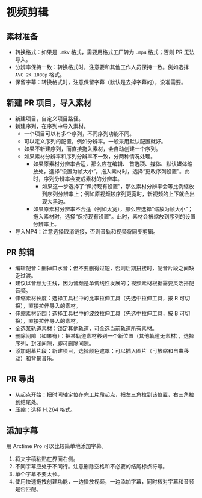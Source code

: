 # 视频剪辑

## 素材准备

- 转换格式：如果是 `.mkv` 格式，需要用格式工厂转为 `.mp4` 格式；否则 PR 无法导入。
- 分辨率保持一致：转换格式时，注意要和其他工作人员保持一致。例如选择 `AVC 2K 1080p` 格式。
- 保留字幕：转换格式时，注意保留字幕（默认是去掉字幕的），没准需要。

## 新建 PR 项目，导入素材

- 新建项目，自定义项目路径。
- 新建序列，在序列中导入素材。
  - 一个项目可以有多个序列，不同序列功能不同。
  - 可以定义序列的配置，例如分辨率。一般采用默认配置就好。
  - 如果不新建序列，而直接拖入素材，会自动创建一个序列。
  - 如果素材分辨率和序列分辨率不一致，分两种情况处理。
    - 如果原素材分辨率合适，那么应在编辑、 首选项、媒体、默认媒体缩放处，选择“设置为帧大小”。拖入素材时，选择“更改序列设置”。此时，序列分辨率会变成素材的分辨率。
      - 如果这一步选择了“保持现有设置”，那么素材分辨率会等比例缩放到序列分辨率上；例如原视频较序列更宽时，新视频的上下就会出现大黑边。
    - 如果原素材分辨率不合适（例如太宽），那么应选择“缩放为帧大小”；拖入素材时，选择“保持现有设置”。此时，素材会被缩放到序列的设置分辨率上。
- 导入MP4：注意选择取消链接，否则音轨和视频将同步剪辑。

## PR 剪辑

- 编辑配音：删掉口水音；但不要删得过短，否则后期拼接时，配音片段之间缺乏过渡。
- 建议以音频为主线，因为音频是单调线性发展的；视频素材根据需要灵活搭配音频。
- 伸缩素材长度：选择工具栏中的比率拉伸工具（先选中拉伸工具，按 R 可切换），直接拉伸导入的素材。
- 伸缩素材范围：选择工具栏中的波纹拉伸工具（先选中拉伸工具，按 B 可切换），直接拉伸导入的素材。
- 全选某轨道素材：锁定其他轨道，可全选当前轨道所有素材。
- 删除间隙（如果有）：把某轨道素材移到一个新位置（其他轨道无素材），选择序列，封闭间隙，即可删除间隙。
- 添加谢幕片段：新建项目，选择颜色遮罩；可以插入图片（可放缩和自由移动）和背景音乐。

## PR 导出

- 从起点开始：把时间轴定位在完工片段起点，把左三角拉到该位置，右三角拉到结尾处。
- 压缩：选择 H.264 格式。

## 添加字幕

用 Arctime Pro 可以比较简单地添加字幕。

1. 将文字稿粘贴在界面右侧。
2. 不同字幕应处于不同行。注意删除空格和不必要的结尾标点符号。
3. 单个字幕不要太长。
4. 使用快速拖拽创建功能，一边播放视频，一边添加字幕，同时核对字幕和音频是否匹配。
